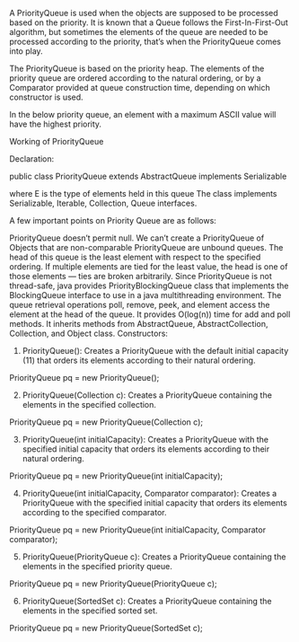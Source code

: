 A PriorityQueue is used when the objects are supposed to be processed based on the priority. It is known that a Queue follows the First-In-First-Out algorithm, but sometimes the elements of the queue are needed to be processed according to the priority, that’s when the PriorityQueue comes into play.

The PriorityQueue is based on the priority heap. The elements of the priority queue are ordered according to the natural ordering, or by a Comparator provided at queue construction time, depending on which constructor is used.  

In the below priority queue, an element with a maximum ASCII value will have the highest priority.

Working of PriorityQueue

Declaration:

public class PriorityQueue<E> extends AbstractQueue<E> implements Serializable

where E is the type of elements held in this queue
The class implements Serializable, Iterable<E>, Collection<E>, Queue<E> interfaces.

A few important points on Priority Queue are as follows: 

PriorityQueue doesn’t permit null.
We can’t create a PriorityQueue of Objects that are non-comparable
PriorityQueue are unbound queues.
The head of this queue is the least element with respect to the specified ordering. If multiple elements are tied for the least value, the head is one of those elements — ties are broken arbitrarily.
Since PriorityQueue is not thread-safe, java provides PriorityBlockingQueue class that implements the BlockingQueue interface to use in a java multithreading environment.
The queue retrieval operations poll,  remove,  peek, and element access the element at the head of the queue.
It provides O(log(n)) time for add and poll methods.
It inherits methods from AbstractQueue, AbstractCollection, Collection, and Object class.
Constructors:

1. PriorityQueue(): Creates a PriorityQueue with the default initial capacity (11) that orders its elements according to their natural ordering.

PriorityQueue<E> pq = new PriorityQueue<E>();

2. PriorityQueue(Collection<E> c): Creates a PriorityQueue containing the elements in the specified collection.

PriorityQueue<E> pq = new PriorityQueue<E>(Collection<E> c);

3. PriorityQueue(int initialCapacity): Creates a PriorityQueue with the specified initial capacity that orders its elements according to their natural ordering.

PriorityQueue<E> pq = new PriorityQueue<E>(int initialCapacity);

4. PriorityQueue(int initialCapacity, Comparator<E> comparator): Creates a PriorityQueue with the specified initial capacity that orders its elements according to the specified comparator.

PriorityQueue<E> pq = new PriorityQueue(int initialCapacity, Comparator<E> comparator);

5. PriorityQueue(PriorityQueue<E> c): Creates a PriorityQueue containing the elements in the specified priority queue.

PriorityQueue<E> pq = new PriorityQueue(PriorityQueue<E> c);

6. PriorityQueue(SortedSet<E> c): Creates a PriorityQueue containing the elements in the specified sorted set.

PriorityQueue<E> pq = new PriorityQueue<E>(SortedSet<E> c);
